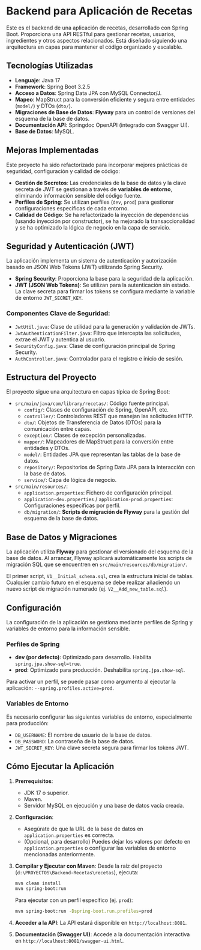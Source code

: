 # Backend para Aplicación de Recetas

Este es el backend de una aplicación de recetas, desarrollado con Spring Boot. Proporciona una API RESTful para gestionar recetas, usuarios, ingredientes y otros aspectos relacionados. Está diseñado siguiendo una arquitectura en capas para mantener el código organizado y escalable.

## Tecnologías Utilizadas

*   **Lenguaje**: Java 17
*   **Framework**: Spring Boot 3.2.5
*   **Acceso a Datos**: Spring Data JPA con MySQL Connector/J.
*   **Mapeo**: MapStruct para la conversión eficiente y segura entre entidades (`model/`) y DTOs (`dto/`).
*   **Migraciones de Base de Datos**: **Flyway** para un control de versiones del esquema de la base de datos.
*   **Documentación API**: Springdoc OpenAPI (integrado con Swagger UI).
*   **Base de Datos**: MySQL.

## Mejoras Implementadas

Este proyecto ha sido refactorizado para incorporar mejores prácticas de seguridad, configuración y calidad de código:

*   **Gestión de Secretos**: Las credenciales de la base de datos y la clave secreta de JWT se gestionan a través de **variables de entorno**, eliminando información sensible del código fuente.
*   **Perfiles de Spring**: Se utilizan perfiles (`dev`, `prod`) para gestionar configuraciones específicas de cada entorno.
*   **Calidad de Código**: Se ha refactorizado la inyección de dependencias (usando inyección por constructor), se ha mejorado la transaccionalidad y se ha optimizado la lógica de negocio en la capa de servicio.

## Seguridad y Autenticación (JWT)

La aplicación implementa un sistema de autenticación y autorización basado en JSON Web Tokens (JWT) utilizando Spring Security.

*   **Spring Security**: Proporciona la base para la seguridad de la aplicación.
*   **JWT (JSON Web Tokens)**: Se utilizan para la autenticación sin estado. La clave secreta para firmar los tokens se configura mediante la variable de entorno `JWT_SECRET_KEY`.

### Componentes Clave de Seguridad:

*   `JwtUtil.java`: Clase de utilidad para la generación y validación de JWTs.
*   `JwtAuthenticationFilter.java`: Filtro que intercepta las solicitudes, extrae el JWT y autentica al usuario.
*   `SecurityConfig.java`: Clase de configuración principal de Spring Security.
*   `AuthController.java`: Controlador para el registro e inicio de sesión.

## Estructura del Proyecto

El proyecto sigue una arquitectura en capas típica de Spring Boot:

*   `src/main/java/com/library/recetas/`: Código fuente principal.
    *   `config/`: Clases de configuración de Spring, OpenAPI, etc.
    *   `controller/`: Controladores REST que manejan las solicitudes HTTP.
    *   `dto/`: Objetos de Transferencia de Datos (DTOs) para la comunicación entre capas.
    *   `exception/`: Clases de excepción personalizadas.
    *   `mapper/`: Mapeadores de MapStruct para la conversión entre entidades y DTOs.
    *   `model/`: Entidades JPA que representan las tablas de la base de datos.
    *   `repository/`: Repositorios de Spring Data JPA para la interacción con la base de datos.
    *   `service/`: Capa de lógica de negocio.
*   `src/main/resources/`:
    *   `application.properties`: Fichero de configuración principal.
    *   `application-dev.properties` / `application-prod.properties`: Configuraciones específicas por perfil.
    *   `db/migration/`: **Scripts de migración de Flyway** para la gestión del esquema de la base de datos.

## Base de Datos y Migraciones

La aplicación utiliza **Flyway** para gestionar el versionado del esquema de la base de datos. Al arrancar, Flyway aplicará automáticamente los scripts de migración SQL que se encuentren en `src/main/resources/db/migration/`.

El primer script, `V1__Initial_schema.sql`, crea la estructura inicial de tablas. Cualquier cambio futuro en el esquema se debe realizar añadiendo un nuevo script de migración numerado (ej. `V2__Add_new_table.sql`).

## Configuración

La configuración de la aplicación se gestiona mediante perfiles de Spring y variables de entorno para la información sensible.

### Perfiles de Spring

*   **dev (por defecto)**: Optimizado para desarrollo. Habilita `spring.jpa.show-sql=true`.
*   **prod**: Optimizado para producción. Deshabilita `spring.jpa.show-sql`.

Para activar un perfil, se puede pasar como argumento al ejecutar la aplicación: `--spring.profiles.active=prod`.

### Variables de Entorno

Es necesario configurar las siguientes variables de entorno, especialmente para producción:

*   `DB_USERNAME`: El nombre de usuario de la base de datos.
*   `DB_PASSWORD`: La contraseña de la base de datos.
*   `JWT_SECRET_KEY`: Una clave secreta segura para firmar los tokens JWT.

## Cómo Ejecutar la Aplicación

1.  **Prerrequisitos**:
    *   JDK 17 o superior.
    *   Maven.
    *   Servidor MySQL en ejecución y una base de datos vacía creada.

2.  **Configuración**:
    *   Asegúrate de que la URL de la base de datos en `application.properties` es correcta.
    *   (Opcional, para desarrollo) Puedes dejar los valores por defecto en `application.properties` o configurar las variables de entorno mencionadas anteriormente.

3.  **Compilar y Ejecutar con Maven**:
    Desde la raíz del proyecto (`d:\PROYECTOS\Backend-Recetas\recetas`), ejecuta:
    ```bash
    mvn clean install
    mvn spring-boot:run
    ```
    Para ejecutar con un perfil específico (ej. `prod`):
    ```bash
    mvn spring-boot:run -Dspring-boot.run.profiles=prod
    ```

4.  **Acceder a la API**: La API estará disponible en `http://localhost:8081`.
5.  **Documentación (Swagger UI)**: Accede a la documentación interactiva en `http://localhost:8081/swagger-ui.html`.

